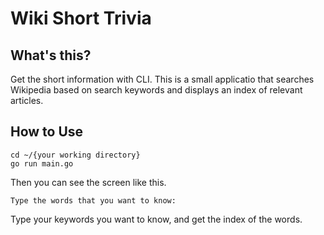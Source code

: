 # Wiki Short Trivia
## What's this?
Get the short information with CLI.
This is a small applicatio that searches Wikipedia based on search keywords and displays an index of relevant articles.
## How to Use
```
cd ~/{your working directory}
go run main.go
```
Then you can see the screen like this.
```
Type the words that you want to know:
```
Type your keywords you want to know, and get the index of the words.
